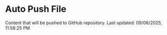 # Auto Push File

Content that will be pushed to GitHub repository.
Last updated: 09/06/2025, 11:58:25 PM